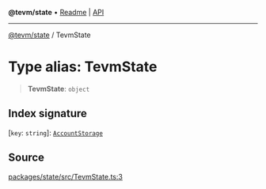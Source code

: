**@tevm/state** • [Readme](../README.md) \| [API](../globals.md)

***

[@tevm/state](../README.md) / TevmState

# Type alias: TevmState

> **TevmState**: `object`

## Index signature

 \[`key`: `string`\]: [`AccountStorage`](../interfaces/AccountStorage.md)

## Source

[packages/state/src/TevmState.ts:3](https://github.com/evmts/tevm-monorepo/blob/main/packages/state/src/TevmState.ts#L3)
